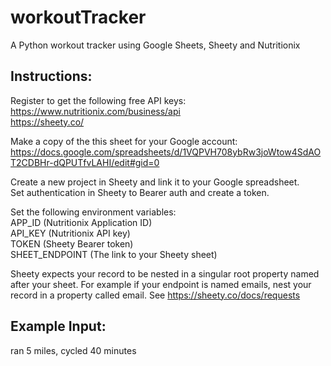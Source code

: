 # workoutTracker

A Python workout tracker using Google Sheets, Sheety and Nutritionix

## Instructions:

Register to get the following free API keys:<br>
https://www.nutritionix.com/business/api<br>
https://sheety.co/<br>

Make a copy of the this sheet for your Google account:
https://docs.google.com/spreadsheets/d/1VQPVH708ybRw3joWtow4SdAOT2CDBHr-dQPUTfvLAHI/edit#gid=0<br>

Create a new project in Sheety and link it to your Google spreadsheet.<br>
Set authentication in Sheety to Bearer auth and create a token.<br>

Set the following environment variables:<br>
APP_ID (Nutritionix Application ID)<br>
API_KEY (Nutritionix API key)<br>
TOKEN (Sheety Bearer token)<br>
SHEET_ENDPOINT (The link to your Sheety sheet)<br>

Sheety expects your record to be nested in a singular root property named after your sheet. For example if your endpoint is named emails, nest your record in a property called email.
See https://sheety.co/docs/requests

## Example Input:
ran 5 miles, cycled 40 minutes
